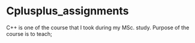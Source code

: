 # Cplusplus_assignments
C++ is one of the course that I took during my MSc. study. Purpose of the course is to teach;

